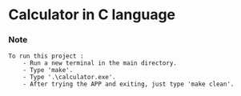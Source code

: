 # Calculator in C language

### Note

    To run this project :
        - Run a new terminal in the main directory.
        - Type 'make'.
        - Type '.\calculator.exe'.
        - After trying the APP and exiting, just type 'make clean'. 